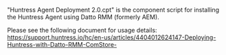 "Huntress Agent Deployment 2.0.cpt" is the component script for installing the Huntress Agent using Datto RMM (formerly AEM).

Please see the following document for usage details:
https://support.huntress.io/hc/en-us/articles/4404012624147-Deploying-Huntress-with-Datto-RMM-ComStore-
